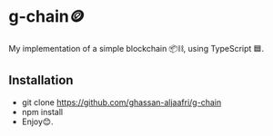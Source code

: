 # g-chain🪙

My implementation of a simple blockchain 📦⛓️, using TypeScript 🟦.

## Installation
- git clone https://github.com/ghassan-aljaafri/g-chain
- npm install
- Enjoy😊.
